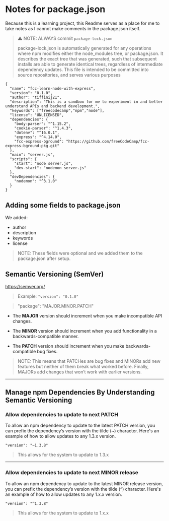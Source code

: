 # Notes for package.json 
Because this is a learning project, this Readme serves as a place for me to take notes as I cannot make comments in the package.json itself.



 > ⚠️ NOTE: ALWAYS commit `package-lock.json`
> 
> package-lock.json is automatically generated for any operations where npm modifies either the node_modules tree, or package.json. It describes the exact tree that was generated, such that subsequent installs are able to generate identical trees, regardless of intermediate dependency updates. This file is intended to be committed into source repositories, and serves various purposes



```
{
  "name": "fcc-learn-node-with-express",
  "version": "0.1.0",
  "author": "tiffinij21",
  "description": "This is a sandbox for me to experiment in and better understand APIs and backend development.",
  "keywords": ["freecodecamp","npm","node"],
  "license": "UNLICENSED",
  "dependencies": {
    "body-parser": "^1.15.2",
    "cookie-parser": "^1.4.3",
    "dotenv": "^16.0.1",
    "express": "^4.14.0",
    "fcc-express-bground": "https://github.com/freeCodeCamp/fcc-express-bground-pkg.git"
  },
  "main": "server.js",
  "scripts": {
    "start": "node server.js",
    "dev-start": "nodemon server.js"
  },
  "devDependencies": {
    "nodemon": "^3.1.0"
  }
}
```

## Adding some fields to package.json

We added:
 - author
 - description
 - keywords
 - license

> NOTE: These fields were optional and we added them to the package.json after setup. 

## Semantic Versioning (SemVer)
https://semver.org/

> Example: `"version": "0.1.0"`

> "package": "MAJOR.MINOR.PATCH"

- The **MAJOR** version should increment when you make incompatible API changes.


- The **MINOR** version should increment when you add functionality in a backwards-compatible manner. 


- The **PATCH** version should increment when you make backwards-compatible bug fixes.

> NOTE: This means that PATCHes are bug fixes and MINORs add new features but neither of them break what worked before. Finally, MAJORs add changes that won’t work with earlier versions.

___

## Manage npm Dependencies By Understanding Semantic Versioning

### Allow dependencies to update to next **PATCH**

To allow an npm dependency to update to the latest PATCH version, you can prefix the dependency’s version with the tilde (~) character. Here's an example of how to allow updates to any 1.3.x version.

`"version": "~1.3.8"`

> This allows for the system to update to 1.3.x 


___
### Allow dependencies to update to next **MINOR** release 

To allow an npm dependency to update to the latest MINOR release version, you can prefix the dependency’s version with the tilde (^) character. Here's an example of how to allow updates to any 1.x.x version.

`"version": "^1.3.8"`

> This allows for the system to update to 1.x.x 